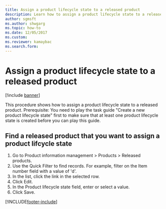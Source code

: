 ```yaml
--- 
title: Assign a product lifecycle state to a released product
description: Learn how to assign a product lifecycle state to a released product, including a step-by-step process for finding released products. 
author: sgmsft
ms.author: shwgarg
ms.topic: how-to
ms.date: 12/05/2017
ms.custom:
ms.reviewer: kamaybac    
ms.search.form: 
---
```


# Assign a product lifecycle state to a released product

[!include [banner](../../includes/banner.md)]

This procedure shows how to assign a product lifecycle state to a released product. Prerequisite: You need to play the task guide "Create a new product lifecycle state" first to make sure that at least one product lifecycle state is created before you can play this guide.


## Find a released product that you want to assign a product lifcycle state
1. Go to Product information management > Products > Released products.
2. Use the Quick Filter to find records. For example, filter on the Item number field with a value of 'd'.
3. In the list, click the link in the selected row.
4. Click Edit.
5. In the Product lifecycle state field, enter or select a value.
6. Click Save.



[!INCLUDE[footer-include](../../../includes/footer-banner.md)]